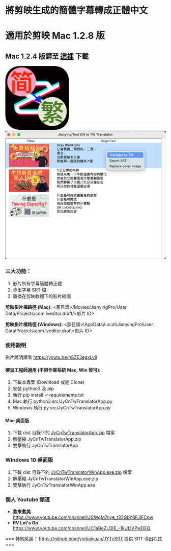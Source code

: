 # 將剪映生成的簡體字幕轉成正體中文
# 適用於剪映 Mac 1.2.8 版 
## Mac 1.2.4 版請至 [這裡](https://github.com/jackychu0830/jy-cn-tw-translator/tree/1.2.4) 下載
<img alt="icon" src="https://github.com/jackychu0830/jy-cn-tw-translator/blob/main/icon.png" width="200"/>
<img alt="screenshot" src="https://github.com/jackychu0830/jy-cn-tw-translator/blob/main/screenshot.png" width="640"/>

### 三大功能：
1. 影片所有字幕簡體轉正體
2. 導出字幕 SRT 檔
3. 置換在剪映軟體下的影片縮圖

**剪映影片檔路徑 (Mac):** <家目錄>/Movies/JianyingPro/User Data/Projects/com.lveditor.draft/<影片 ID>

**剪映影片檔路徑 (Windows):** <家目錄>\AppData\Local\JianyingPro\User Data\Projects\com.lveditor.draft\<影片 ID>


### 使用說明
影片說明請看 https://youtu.be/h8ZE3egxLv8

#### 硬派工程師適用 (不限作業系統 Mac, Win 皆可):
1. 下載本專案 (Download 或是 Clone)
2. 安裝 python3 及 pip
3. 執行 pip install -r requirements.txt
4. Mac 執行 python3 src/JyCnTwTranslatorApp.py
5. Windows 執行 py src/JyCnTwTranslatorApp.py

#### Mac 桌面版
1. 下載 dist 目錄下的 [JyCnTwTranslatorApp.zip](https://github.com/jackychu0830/jy-cn-tw-translator/raw/main/dist/JyCnTwTranslatorApp.zip) 檔案
2. 解壓縮 JyCnTwTranslatorApp.zip
3. 雙擊執行 JyCnTwTranslatorApp

### Windows 10 桌面版
1. 下載 dist 目錄下的 [JyCnTwTranslatorWinApp.exe.zip](https://github.com/jackychu0830/jy-cn-tw-translator/raw/main/dist/JyCnTwTranslatorWinApp.exe.zip) 檔案
2. 解壓縮 JyCnTwTranslatorWinApp.exe.zip
3. 雙擊執行 JyCnTwTranslatorWinApp.exe

### 個人 Youtube 頻道
- **愈來愈美** https://www.youtube.com/channel/UCWgM7nye_t33GbY8FJlFCpw
- **RV Let's Go** https://www.youtube.com/channel/UC1aBeZLOIE_-1kULlVPwDEQ


=== 特別感謝： https://github.com/yinbaiyuan/JYToSRT 提供 SRT 導出程式 ===
